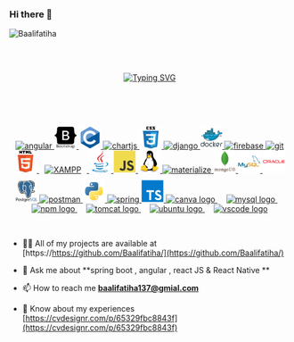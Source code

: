 ### Hi there 👋


<p align="left" width="100%">
    <img src="https://komarev.com/ghpvc/?username=Baalifatiha&label=Profile%20views&color=0e75b6&style=flat"
        alt="Baalifatiha" />
</p>
</br>


</br>

<p align="center" width="100%">
    <a href="https://git.io/typing-svg"><img
            src="https://readme-typing-svg.demolab.com?font=Fira+Code&pause=1000&color=292CF7&background=60ECFF00&center=true&vCenter=true&width=435&lines=Hi+%F0%9F%91%8B%2C+I'm+Ait +Baali+Fatiha;%F0%9F%92%BB++A+software+engineer+from+Morocco+;%F0%9F%93%9A+I'm++a+Master+Student+in+;Information+Systems+Engineering;%F0%9F%9A%80+Seeking+software+development+exprs;%F0%9F%98%84+Explore+%26+Code+%F0%9F%98%84"
            alt="Typing SVG" /></a>
</p>
</br>


</div>


<br />



</br>

<p align="center">
    <a href="https://angular.io" target="_blank" rel="noreferrer">
        <img src="https://angular.io/assets/images/logos/angular/angular.svg" alt="angular" width="40" height="40" />
    </a>
    <a href="https://getbootstrap.com" target="_blank" rel="noreferrer">
        <img src="https://raw.githubusercontent.com/devicons/devicon/master/icons/bootstrap/bootstrap-plain-wordmark.svg"
            alt="bootstrap" width="40" height="40" />
    </a>
    <a href="https://www.cprogramming.com/" target="_blank" rel="noreferrer">
        <img src="https://raw.githubusercontent.com/devicons/devicon/master/icons/c/c-original.svg" alt="c" width="40"
            height="40" />
    </a>
    <a href="https://www.chartjs.org" target="_blank" rel="noreferrer">
        <img src="https://www.chartjs.org/media/logo-title.svg" alt="chartjs" width="40" height="40" />
    </a>
    <a href="https://www.w3schools.com/css/" target="_blank" rel="noreferrer">
        <img src="https://raw.githubusercontent.com/devicons/devicon/master/icons/css3/css3-original-wordmark.svg"
            alt="css3" width="40" height="40" />
    </a>
    <a href="https://www.djangoproject.com/" target="_blank" rel="noreferrer">
        <img src="https://cdn.worldvectorlogo.com/logos/django.svg" alt="django" width="40" height="40" />
    </a>
    <a href="https://www.docker.com/" target="_blank" rel="noreferrer">
        <img src="https://raw.githubusercontent.com/devicons/devicon/master/icons/docker/docker-original-wordmark.svg"
            alt="docker" width="40" height="40" />
    </a>
    <a href="https://firebase.google.com/" target="_blank" rel="noreferrer">
        <img src="https://www.vectorlogo.zone/logos/firebase/firebase-icon.svg" alt="firebase" width="40" height="40" />
    </a>
    <a href="https://git-scm.com/" target="_blank" rel="noreferrer">
        <img src="https://www.vectorlogo.zone/logos/git-scm/git-scm-icon.svg" alt="git" width="40" height="40" />
    </a>
    <a href="https://www.w3.org/html/" target="_blank" rel="noreferrer">
        <img src="https://raw.githubusercontent.com/devicons/devicon/master/icons/html5/html5-original-wordmark.svg"
            alt="html5" width="40" height="40" />
    </a>
    <a href="https://www.apachefriends.org/" target="_blank">
        <img style="margin: 10px" src="https://profilinator.rishav.dev/skills-assets/xampp.png" alt="XAMPP"
            height="40" />
    </a>
    <a href="https://www.java.com" target="_blank" rel="noreferrer">
        <img src="https://raw.githubusercontent.com/devicons/devicon/master/icons/java/java-original.svg" alt="java"
            width="40" height="40" />
    </a>
    <a href="https://developer.mozilla.org/en-US/docs/Web/JavaScript" target="_blank" rel="noreferrer">
        <img src="https://raw.githubusercontent.com/devicons/devicon/master/icons/javascript/javascript-original.svg"
            alt="javascript" width="40" height="40" />
    </a>
    <a href="https://www.linux.org/" target="_blank" rel="noreferrer">
        <img src="https://raw.githubusercontent.com/devicons/devicon/master/icons/linux/linux-original.svg" alt="linux"
            width="40" height="40" />
    </a>
    <a href="https://materializecss.com/" target="_blank" rel="noreferrer">
        <img src="https://raw.githubusercontent.com/prplx/svg-logos/5585531d45d294869c4eaab4d7cf2e9c167710a9/svg/materialize.svg"
            alt="materialize" width="40" height="40" />
    </a>
    <a href="https://www.mongodb.com/" target="_blank" rel="noreferrer">
        <img src="https://raw.githubusercontent.com/devicons/devicon/master/icons/mongodb/mongodb-original-wordmark.svg"
            alt="mongodb" width="40" height="40" />
    </a>
    <a href="https://www.mysql.com/" target="_blank" rel="noreferrer">
        <img src="https://raw.githubusercontent.com/devicons/devicon/master/icons/mysql/mysql-original-wordmark.svg"
            alt="mysql" width="40" height="40" />
    </a>
    <a href="https://www.oracle.com/" target="_blank" rel="noreferrer">
        <img src="https://raw.githubusercontent.com/devicons/devicon/master/icons/oracle/oracle-original.svg"
            alt="oracle" width="40" height="40" />
    </a>
    <a href="https://www.postgresql.org" target="_blank" rel="noreferrer">
        <img src="https://raw.githubusercontent.com/devicons/devicon/master/icons/postgresql/postgresql-original-wordmark.svg"
            alt="postgresql" width="40" height="40" />
    </a>
    <a href="https://postman.com" target="_blank" rel="noreferrer">
        <img src="https://www.vectorlogo.zone/logos/getpostman/getpostman-icon.svg" alt="postman" height="40"
            height="40" />
    </a>
    <a href="https://www.python.org" target="_blank" rel="noreferrer">
        <img src="https://raw.githubusercontent.com/devicons/devicon/master/icons/python/python-original.svg"
            alt="python" width="40" height="40" />
    </a>
    <a href="https://spring.io/" target="_blank" rel="noreferrer">
        <img src="https://www.vectorlogo.zone/logos/springio/springio-icon.svg" alt="spring" height="40" height="40" />
    </a>
    <a href="https://www.typescriptlang.org/" target="_blank" rel="noreferrer">
        <img src="https://raw.githubusercontent.com/devicons/devicon/master/icons/typescript/typescript-original.svg"
            alt="typescript" width="40" height="40" />
    </a>
    <a href="https://cdn.jsdelivr.net/gh/devicons/devicon/icons/canva/canva-original.svg" target="_blank"
        rel="noreferrer">
        <img src="https://cdn.jsdelivr.net/gh/devicons/devicon/icons/canva/canva-original.svg" height="40"
            alt="canva logo" />
    </a>
    <img width="12" />
    <a href="https://cdn.jsdelivr.net/gh/devicons/devicon/icons/mysql/mysql-original.svg" target="_blank"
        rel="noreferrer">
        <img src="https://cdn.jsdelivr.net/gh/devicons/devicon/icons/mysql/mysql-original.svg" height="40"
            alt="mysql logo" />
    </a>
    <img width="12" />
    <a href="https://cdn.jsdelivr.net/gh/devicons/devicon/icons/npm/npm-original-wordmark.svg" target="_blank"
        rel="noreferrer">
        <img src="https://cdn.jsdelivr.net/gh/devicons/devicon/icons/npm/npm-original-wordmark.svg" height="40"
            alt="npm logo" />
    </a>
    <img width="12" />
    <a href="https://cdn.jsdelivr.net/gh/devicons/devicon/icons/tomcat/tomcat-original.svg" target="_blank"
        rel="noreferrer">
        <img src="https://cdn.jsdelivr.net/gh/devicons/devicon/icons/tomcat/tomcat-original.svg" height="40"
            alt="tomcat logo" />
    </a>
    <img width="12" />
    <a href="https://cdn.jsdelivr.net/gh/devicons/devicon/icons/ubuntu/ubuntu-plain.svg" target="_blank"
        rel="noreferrer">
        <img src="https://cdn.jsdelivr.net/gh/devicons/devicon/icons/ubuntu/ubuntu-plain.svg" height="40"
            alt="ubuntu logo" />
    </a>
    <img width="12" />
    <a href="https://cdn.jsdelivr.net/gh/devicons/devicon/icons/vscode/vscode-original.svg" target="_blank"
        rel="noreferrer">
        <img src="https://cdn.jsdelivr.net/gh/devicons/devicon/icons/vscode/vscode-original.svg" height="40"
            alt="vscode logo" />
    </a>
</p>
</br>



- 👨‍💻 All of my projects are available at [https://https://github.com/Baalifatiha/](https://github.com/Baalifatiha/)

- 💬 Ask me about **spring boot , angular , react JS & React Native **

- 📫 How to reach me **baalifatiha137@gmial.com**

- 📄 Know about my experiences [https://cvdesignr.com/p/65329fbc8843f](https://cvdesignr.com/p/65329fbc8843f)



</br>

       
